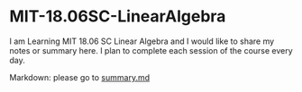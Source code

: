# MIT-18.06SC-LinearAlgebra
I am Learning MIT 18.06 SC Linear Algebra and I would like to share my notes or summary here. I plan to complete each session of the course every day.

Markdown: please go to [summary.md](./summary.md)
